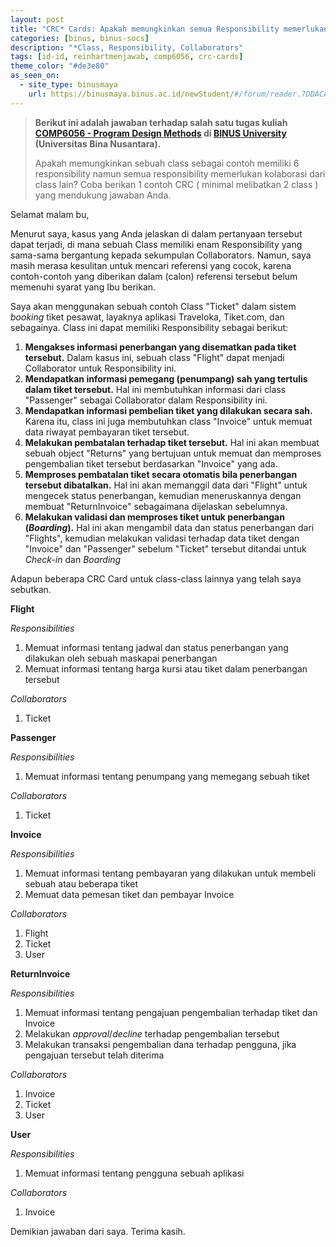 ```yaml
---
layout: post
title: "CRC* Cards: Apakah memungkinkan semua Responsibility memerlukan kolaborasi dari Class lain?"
categories: [binus, binus-socs]
description: "*Class, Responsibility, Collaborators"
tags: [id-id, reinhartmenjawab, comp6056, crc-cards]
theme_color: "#de3e80"
as_seen_on:
  - site_type: binusmaya
    url: https://binusmaya.binus.ac.id/newStudent/#/forum/reader.7DDACAA6-41C7-4DDE-9C76-942DA6E627E9?id=1
---
```

> **Berikut ini adalah jawaban terhadap salah satu tugas kuliah [COMP6056 - Program Design Methods](https://curriculum.binus.ac.id/course/comp6056/) di [BINUS University](https://binus.ac.id) (Universitas Bina Nusantara).**
> 
> Apakah memungkinkan sebuah class sebagai contoh memiliki 6 responsibility namun
semua responsibility memerlukan kolaborasi dari class lain? Coba berikan 1 contoh CRC ( minimal melibatkan 2 class ) yang mendukung jawaban Anda.

Selamat malam bu,

Menurut saya, kasus yang Anda jelaskan di dalam pertanyaan tersebut dapat terjadi, di mana sebuah Class memiliki enam Responsibility yang sama-sama bergantung kepada sekumpulan Collaborators. Namun, saya masih merasa kesulitan untuk mencari referensi yang cocok, karena contoh-contoh yang diberikan dalam (calon) referensi tersebut belum memenuhi syarat yang Ibu berikan.

Saya akan menggunakan sebuah contoh Class "Ticket" dalam sistem <i>booking</i> tiket pesawat, layaknya aplikasi Traveloka, Tiket.com, dan sebagainya. Class ini dapat memiliki Responsibility sebagai berikut:

<ol><li><b>Mengakses informasi penerbangan yang disematkan pada tiket tersebut.</b> Dalam kasus ini, sebuah class "Flight" dapat menjadi Collaborator untuk Responsibility ini.</li><li><b>Mendapatkan informasi pemegang (penumpang) sah yang tertulis dalam tiket tersebut.</b> Hal ini membutuhkan informasi dari class "Passenger" sebagai Collaborator dalam Responsibility ini.</li><li><b>Mendapatkan informasi pembelian tiket yang dilakukan secara sah.</b> Karena itu, class ini juga membutuhkan class "Invoice" untuk memuat data riwayat pembayaran tiket tersebut.</li><li><b>Melakukan pembatalan terhadap tiket tersebut.</b> Hal ini akan membuat sebuah object "Returns" yang bertujuan untuk memuat dan memproses pengembalian tiket tersebut berdasarkan "Invoice" yang ada.</li><li><b>Memproses pembatalan tiket secara otomatis bila penerbangan tersebut dibatalkan.</b> Hal ini akan memanggil data dari "Flight" untuk mengecek status penerbangan, kemudian meneruskannya dengan membuat "ReturnInvoice" sebagaimana dijelaskan sebelumnya.</li><li><b>Melakukan validasi dan memproses tiket untuk penerbangan (<i>Boarding</i>).</b> Hal ini akan mengambil data dan status penerbangan dari "Flights", kemudian melakukan validasi terhadap data tiket dengan "Invoice" dan "Passenger" sebelum "Ticket" tersebut ditandai untuk <i>Check-in</i> dan <i>Boarding</i></li></ol>

Adapun beberapa CRC Card untuk class-class lainnya yang telah saya sebutkan.

<b>Flight</b>

<i>Responsibilities</i>
<ol><li>Memuat informasi tentang jadwal dan status penerbangan yang dilakukan oleh sebuah maskapai penerbangan</li><li>Memuat informasi tentang harga kursi atau tiket dalam penerbangan tersebut</li></ol>
<i>Collaborators</i>
<ol><li>Ticket</li></ol>

<b>Passenger</b>

<i>Responsibilities</i>
<ol><li>Memuat informasi tentang penumpang yang memegang sebuah tiket</li></ol>
<i>Collaborators</i>
<ol><li>Ticket</li></ol>

<b>Invoice</b>

<i>Responsibilities</i>
<ol><li>Memuat informasi tentang pembayaran yang dilakukan untuk membeli sebuah atau beberapa tiket</li><li>Memuat data pemesan tiket dan pembayar Invoice</li></ol><i>Collaborators</i>
<ol><li>Flight</li><li>Ticket</li><li>User</li></ol>

<b>ReturnInvoice</b>

<i>Responsibilities</i>
<ol><li>Memuat informasi tentang pengajuan pengembalian terhadap tiket dan Invoice</li><li>Melakukan <i>approval</i>/<i>decline</i> terhadap pengembalian tersebut</li><li>Melakukan transaksi pengembalian dana terhadap pengguna, jika pengajuan tersebut telah diterima</li></ol><i>Collaborators</i>
<ol><li>Invoice</li><li>Ticket</li><li>User</li></ol>

<b>User</b>

<i>Responsibilities</i>
<ol><li>Memuat informasi tentang pengguna sebuah aplikasi</li></ol><i>Collaborators</i>
<ol><li>Invoice</li></ol>

Demikian jawaban dari saya. Terima kasih.